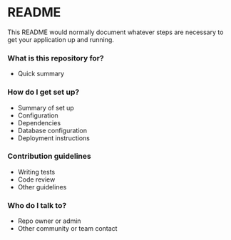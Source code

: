 # README #

This README would normally document whatever steps are necessary to get your application up and running.

### What is this repository for? ###

* Quick summary

### How do I get set up? ###

* Summary of set up
* Configuration
* Dependencies
* Database configuration
* Deployment instructions

### Contribution guidelines ###

* Writing tests
* Code review
* Other guidelines

### Who do I talk to? ###

* Repo owner or admin
* Other community or team contact
